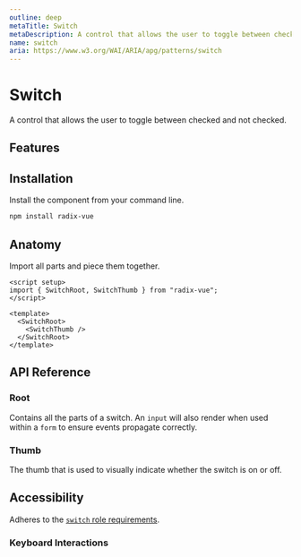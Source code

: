 ```yaml
---
outline: deep
metaTitle: Switch
metaDescription: A control that allows the user to toggle between checked and not checked.
name: switch
aria: https://www.w3.org/WAI/ARIA/apg/patterns/switch
---
```


<script setup>
import Description from '../../components/Description.vue'
import HeroContainer from '../../components/HeroContainer.vue'
import DemoSwitch from '../../components/demo/Switch/index.vue'
import PropsTable from '../../components/tables/PropsTable.vue'
import EmitsTable from '../../components/tables/EmitsTable.vue'
import DataAttributesTable from '../../components/tables/DataAttributesTable.vue'
import KeyboardTable from '../../components/tables/KeyboardTable.vue'
import Highlights from '../../components/Highlights.vue'
import HeroCodeGroup from '../../components/HeroCodeGroup.vue'
</script>

# Switch

<Description>
A control that allows the user to toggle between checked and not checked.
</Description>

<HeroContainer>
<DemoSwitch />
<template v-slot:codeSlot>
<HeroCodeGroup>
<div filename="index.vue">

<<< ../../components/demo/Switch/index.vue

</div>
</HeroCodeGroup>
</template>
</HeroContainer>

## Features
<Highlights
  :features="['Full keyboard navigation.', 'Can be controlled or uncontrolled.']"
/>

## Installation

Install the component from your command line.

```bash
npm install radix-vue
```

## Anatomy

Import all parts and piece them together.

```vue
<script setup>
import { SwitchRoot, SwitchThumb } from "radix-vue";
</script>

<template>
  <SwitchRoot>
    <SwitchThumb />
  </SwitchRoot>
</template>
```

## API Reference

### Root

Contains all the parts of a switch. An `input` will also render when used within a `form` to ensure events propagate correctly.

<PropsTable
  :data="[
    {
      name: 'asChild',
      required: false,
      type: 'boolean',
      default: 'false',
      description: 'Change the default rendered element for the one passed as a child, merging their props and behavior.<br><br>Read our <a href=&quot;/guides/composition&quot;>Composition</a> guide for more details.',
    },
    {
      name: 'defaultChecked',
      type: 'boolean',
      description: 'The state of the switch when it is initially rendered. Use when you do not need to control its state.',
    },
    {
      name: 'checked',
      type: 'boolean',
      description: '<span> The controlled state of the switch. Must be binded with <Code>v-model</Code>.</span>',
    },
    {
      name: 'disabled',
      type: 'boolean',
      description: '<span> When <Code>true</Code>, prevents the user from interacting with the switch.</span>',
    },
    {
      name: 'required',
      type: 'boolean',
      description: '<span> When <Code>true</Code>, indicates that the user must check the switch before the owning form can be submitted.</span>',
    },
    {
      name: 'name',
      type: 'string',
      description:
        'The name of the switch. Submitted with its owning form as part of a name/value pair.',
    },
    {
      name: 'value',
      type: 'string',
      default: 'on',
      description: '<span> The value given as data when submitted with a <Code>name</Code>.</span>',
    },
  ]"
/>

<DataAttributesTable
  :data="[
    {
      attribute: '[data-state]',
      values: ['checked', 'unchecked'],
    },
    {
      attribute: '[data-disabled]',
      values: 'Present when disabled',
    },
  ]"
/>

### Thumb

The thumb that is used to visually indicate whether the switch is on or off.

<PropsTable
  :data="[
    {
      name: 'asChild',
      required: false,
      type: 'boolean',
      default: 'false',
      description: 'Change the default rendered element for the one passed as a child, merging their props and behavior.<br><br>Read our <a href=&quot;/guides/composition&quot;>Composition</a> guide for more details.',
    },
  ]"
/>

<DataAttributesTable
  :data="[
    {
      attribute: '[data-state]',
      values: ['checked', 'unchecked'],
    },
    {
      attribute: '[data-disabled]',
      values: 'Present when disabled',
    },
  ]"
/>

## Accessibility

Adheres to the [`switch` role requirements](https://www.w3.org/WAI/ARIA/apg/patterns/switch).

### Keyboard Interactions

<KeyboardTable
  :data="[
    {
      keys: ['Space'],
      description: 'Toggles the component\'s state.',
    },
    {
      keys: ['Enter'],
      description: 'Toggles the component\'s state.',
    },
  ]"
/>
